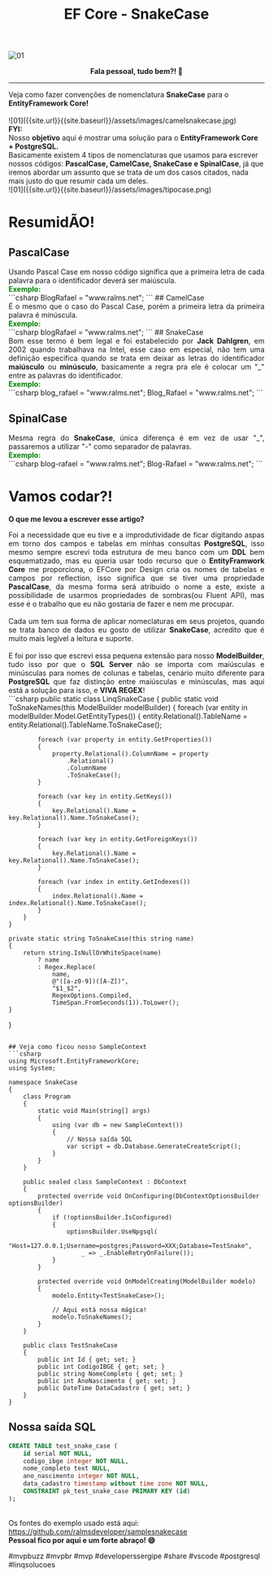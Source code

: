 ﻿---
title: "EF Core - SnakeCase"
comments: true
excerpt_separator: "Ler mais"
categories:
  - Dica
---

![01]({{site.url}}{{site.baseurl}}/assets/images/efcorecsharp.png)

<center><strong>Fala pessoal, tudo bem?! 💚</strong></center>
<hr> 
Veja como fazer convenções de nomenclatura <strong>SnakeCase</strong> para o <strong>EntityFramework Core!</strong><br />
<br>
![01]({{site.url}}{{site.baseurl}}/assets/images/camelsnakecase.jpg)
<div class="notice--warning">
<strong>FYI:</strong><br>
Nosso <strong>objetivo</strong> aqui é mostrar uma solução para o <strong>EntityFramework Core + PostgreSQL.</strong><br />
Basicamente existem 4 tipos de nomenclaturas que usamos para escrever nossos códigos: <strong>PascalCase, CamelCase, SnakeCase e SpinalCase</strong>, já que iremos abordar um assunto que se trata de um dos casos citados, nada mais justo do que resumir cada um deles.
</div>
![01]({{site.url}}{{site.baseurl}}/assets/images/tipocase.png) 
 

# ResumidÃO! 


## PascalCase 
<div style="text-align: justify;">
Usando Pascal Case em nosso código significa que a primeira letra de cada palavra para o identificador deverá ser maiúscula.<br />
<strong style="color: green">Exemplo:</strong> 
</div>
```csharp
BlogRafael = "www.ralms.net";
``` 
## CamelCase 
<div style="text-align: justify;">
É o mesmo que o caso do Pascal Case, porém a primeira letra da primeira palavra é minúscula.<br />
<strong  style="color: green">Exemplo:</strong> 
</div>
```csharp
blogRafael = "www.ralms.net";
```  
## SnakeCase 
<div style="text-align: justify;">
Bom esse termo é bem legal e foi estabelecido por <strong>Jack Dahlgren</strong>, em 2002 quando trabalhava na Intel,
esse caso em especial, não tem uma definição especifica quando se trata em deixar as letras do identificador <strong>maiúsculo</strong> ou <strong>minúsculo</strong>, basicamente a regra pra ele é colocar um "_" entre as palavras do identificador.<br />
<strong style="color: green">Exemplo:</strong>
</div> 
```csharp
blog_rafael = "www.ralms.net";
Blog_Rafael = "www.ralms.net";
```

## SpinalCase 
<div style="text-align: justify;">
Mesma regra do <strong>SnakeCase</strong>, única diferença é em vez de usar "_", passaremos a utilizar "-" como separador de palavras.<br />
<strong style="color: green">Exemplo:</strong>
</div> 
```csharp
blog-rafael = "www.ralms.net";
Blog-Rafael = "www.ralms.net";
```
 
# Vamos codar?! 
<strong>O que me levou a escrever esse artigo?</strong>
<div style="text-align: justify;">
Foi a necessidade que eu tive e a improdutividade de ficar digitando aspas em torno dos campos e tabelas em minhas consultas <strong>PostgreSQL</strong>, isso mesmo
sempre escrevi toda estrutura de meu banco com um <strong>DDL</strong> bem esquematizado, mas eu queria usar todo recurso que o <strong>EntityFramwork Core</strong> me proporciona, o EFCore por Design
cria os nomes de tabelas e campos por reflection, isso significa que se tiver uma propriedade <strong>PascalCase</strong>, da mesma forma será atribuido o nome a este,
existe a possibilidade de usarmos propriedades de sombras(ou Fluent API), mas esse é o trabalho que eu não gostaria de fazer e nem me procupar. <br>
<br>
Cada um tem sua forma de aplicar nomeclaturas em seus projetos, quando se trata banco de dados eu gosto de utilizar <strong>SnakeCase</strong>, 
acredito que é muito mais legível a leitura e suporte.<br />
<br>
E foi por isso que escrevi essa pequena extensão para nosso <strong>ModelBuilder</strong>, tudo isso por que o <strong>SQL Server</strong> não se importa com maiúsculas e minúsculas para nomes de colunas e tabelas, cenário muito diferente para <strong>PostgreSQL</strong> que faz distinção entre maiúsculas e minúsculas,
mas aqui está a solução para isso, e <strong>VIVA REGEX</strong>!<br />
</div>
```csharp
public static class LinqSnakeCase
{ 
    public static void ToSnakeNames(this ModelBuilder modelBuilder)
    {
        foreach (var entity in modelBuilder.Model.GetEntityTypes())
        {
            entity.Relational().TableName = entity.Relational().TableName.ToSnakeCase();

            foreach (var property in entity.GetProperties())
            {
                property.Relational().ColumnName = property
                    .Relational()
                    .ColumnName
                    .ToSnakeCase();
            }

            foreach (var key in entity.GetKeys())
            {
                key.Relational().Name = key.Relational().Name.ToSnakeCase(); 
            }

            foreach (var key in entity.GetForeignKeys())
            {
                key.Relational().Name = key.Relational().Name.ToSnakeCase();
            }

            foreach (var index in entity.GetIndexes())
            {
                index.Relational().Name = index.Relational().Name.ToSnakeCase();
            }
        }
    }

    private static string ToSnakeCase(this string name)
    {
        return string.IsNullOrWhiteSpace(name)
            ? name
            : Regex.Replace(
                name, 
                @"([a-z0-9])([A-Z])", 
                "$1_$2", 
                RegexOptions.Compiled,
                TimeSpan.FromSeconds(1)).ToLower(); 
    }
}
```
 
## Veja como ficou nosso SampleContext
```csharp
using Microsoft.EntityFrameworkCore;
using System;

namespace SnakeCase
{
    class Program
    {
        static void Main(string[] args)
        {
            using (var db = new SampleContext())
            {
                // Nossa saída SQL
                var script = db.Database.GenerateCreateScript();
            }  
        }
    }

    public sealed class SampleContext : DbContext
    {
        protected override void OnConfiguring(DbContextOptionsBuilder optionsBuilder)
        {
            if (!optionsBuilder.IsConfigured)
            {
                optionsBuilder.UseNpgsql(
                    "Host=127.0.0.1;Username=postgres;Password=XXX;Database=TestSnake", 
                    _ => _.EnableRetryOnFailure());
            }
        }

        protected override void OnModelCreating(ModelBuilder modelo)
        {
            modelo.Entity<TestSnakeCase>();

            // Aqui está nossa mágica!
            modelo.ToSnakeNames();
        }
    }

    public class TestSnakeCase
    {
        public int Id { get; set; }
        public int CodigoIBGE { get; set; }
        public string NomeCompleto { get; set; } 
        public int AnoNascimento { get; set; }
        public DateTime DataCadastro { get; set; }
    }
}
```

## Nossa saída SQL
```sql
CREATE TABLE test_snake_case (
    id serial NOT NULL,
    codigo_ibge integer NOT NULL,
    nome_completo text NULL,
    ano_nascimento integer NOT NULL,
    data_cadastro timestamp without time zone NOT NULL,
    CONSTRAINT pk_test_snake_case PRIMARY KEY (id)
);
```
<br>
Os fontes do exemplo usado está aqui:<br>
<a href="https://github.com/ralmsdeveloper/samplesnakecase" target="_BLANK" alt="">
https://github.com/ralmsdeveloper/samplesnakecase
</a>

<div class="notice--success">
<strong>
 Pessoal fico por aqui e um forte abraço! 😄 
 </strong>
</div> 


 #mvpbuzz #mvpbr #mvp #developerssergipe #share #vscode #postgresql #linqsolucoes<br><br>
